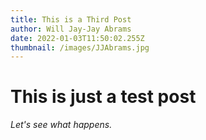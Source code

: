 ```yaml
---
title: This is a Third Post
author: Will Jay-Jay Abrams
date: 2022-01-03T11:50:02.255Z
thumbnail: /images/JJAbrams.jpg
---
```


# This is just a test post

*Let's see what happens.*